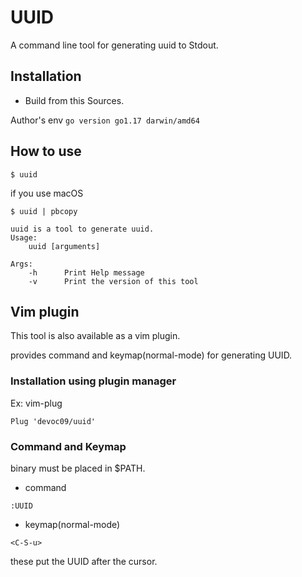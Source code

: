 # UUID

A command line tool for generating uuid to Stdout.

## Installation

-	Build from this Sources.

Author's env `go version go1.17 darwin/amd64`

## How to use

```
$ uuid
```

if you use macOS

```
$ uuid | pbcopy
```

```
uuid is a tool to generate uuid.
Usage: 
    uuid [arguments]

Args:
    -h      Print Help message
    -v      Print the version of this tool
```

## Vim plugin

This tool is also available as a vim plugin.

provides command and keymap(normal-mode) for generating UUID.

### Installation using plugin manager
Ex: vim-plug
```
Plug 'devoc09/uuid'
```

### Command and Keymap
binary must be placed in $PATH.

-	command

```
:UUID
```

-	keymap(normal-mode)

```
<C-S-u>
```

these put the UUID after the cursor.

